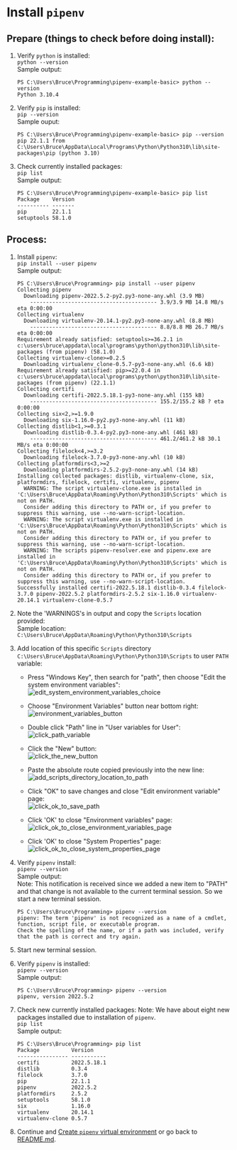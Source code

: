 # Install `pipenv`

## Prepare (things to check before doing install):
1. Verify `python` is installed:  
`python --version`  
Sample output:  
    ```
    PS C:\Users\Bruce\Programming\pipenv-example-basic> python --version
    Python 3.10.4
    ```

1. Verify `pip` is installed:  
`pip --version`  
Sample ouput:  
    ```
    PS C:\Users\Bruce\Programming\pipenv-example-basic> pip --version
    pip 22.1.1 from C:\Users\Bruce\AppData\Local\Programs\Python\Python310\lib\site-packages\pip (python 3.10)
    ```

1. Check currently installed packages:  
`pip list`  
Sample output:  
    ```
    PS C:\Users\Bruce\Programming\pipenv-example-basic> pip list
    Package    Version
    ---------- -------
    pip        22.1.1
    setuptools 58.1.0
    ```

## Process:
1. Install `pipenv`:  
`pip install --user pipenv`  
Sample output:  
    ```
    PS C:\Users\Bruce\Programming> pip install --user pipenv
    Collecting pipenv
      Downloading pipenv-2022.5.2-py2.py3-none-any.whl (3.9 MB)
        ---------------------------------------- 3.9/3.9 MB 14.8 MB/s eta 0:00:00
    Collecting virtualenv
      Downloading virtualenv-20.14.1-py2.py3-none-any.whl (8.8 MB)
        ---------------------------------------- 8.8/8.8 MB 26.7 MB/s eta 0:00:00
    Requirement already satisfied: setuptools>=36.2.1 in c:\users\bruce\appdata\local\programs\python\python310\lib\site-packages (from pipenv) (58.1.0)
    Collecting virtualenv-clone>=0.2.5
      Downloading virtualenv_clone-0.5.7-py3-none-any.whl (6.6 kB)
    Requirement already satisfied: pip>=22.0.4 in c:\users\bruce\appdata\local\programs\python\python310\lib\site-packages (from pipenv) (22.1.1)
    Collecting certifi
      Downloading certifi-2022.5.18.1-py3-none-any.whl (155 kB)
        ---------------------------------------- 155.2/155.2 kB ? eta 0:00:00
    Collecting six<2,>=1.9.0
      Downloading six-1.16.0-py2.py3-none-any.whl (11 kB)
    Collecting distlib<1,>=0.3.1
      Downloading distlib-0.3.4-py2.py3-none-any.whl (461 kB)
        ---------------------------------------- 461.2/461.2 kB 30.1 MB/s eta 0:00:00
    Collecting filelock<4,>=3.2
      Downloading filelock-3.7.0-py3-none-any.whl (10 kB)
    Collecting platformdirs<3,>=2
      Downloading platformdirs-2.5.2-py3-none-any.whl (14 kB)
    Installing collected packages: distlib, virtualenv-clone, six, platformdirs, filelock, certifi, virtualenv, pipenv
      WARNING: The script virtualenv-clone.exe is installed in 'C:\Users\Bruce\AppData\Roaming\Python\Python310\Scripts' which is not on PATH.
      Consider adding this directory to PATH or, if you prefer to suppress this warning, use --no-warn-script-location.
      WARNING: The script virtualenv.exe is installed in 'C:\Users\Bruce\AppData\Roaming\Python\Python310\Scripts' which is not on PATH.
      Consider adding this directory to PATH or, if you prefer to suppress this warning, use --no-warn-script-location.
      WARNING: The scripts pipenv-resolver.exe and pipenv.exe are installed in 'C:\Users\Bruce\AppData\Roaming\Python\Python310\Scripts' which is not on PATH.
      Consider adding this directory to PATH or, if you prefer to suppress this warning, use --no-warn-script-location.
    Successfully installed certifi-2022.5.18.1 distlib-0.3.4 filelock-3.7.0 pipenv-2022.5.2 platformdirs-2.5.2 six-1.16.0 virtualenv-20.14.1 virtualenv-clone-0.5.7
    ```

1. Note the 'WARNINGS's in output and copy the `Scripts` location provided:  
Sample location:  
`C:\Users\Bruce\AppData\Roaming\Python\Python310\Scripts`  

1. Add location of this specific `Scripts` directory `C:\Users\Bruce\AppData\Roaming\Python\Python310\Scripts` to user `PATH` variable:  
    * Press "Windows Key", then search for "path", then choose "Edit the system environment variables":  
        ![edit_system_environment_variables_choice](https://user-images.githubusercontent.com/47562501/171073588-e1dfd184-8042-43ed-9b30-27beafdfb606.png)

    * Choose "Environment Variables" button near bottom right:  
        ![environment_variables_button](https://user-images.githubusercontent.com/47562501/171073881-fb22f821-bd32-405a-8e51-75faa7338257.png)

    * Double click "Path" line in "User variables for User":  
        ![click_path_variable](https://user-images.githubusercontent.com/47562501/171073998-80740273-66c4-4ebc-b895-ae656ff73e03.png)

    * Click the "New" button:  
        ![click_the_new_button](https://user-images.githubusercontent.com/47562501/171074517-7a4e9b5d-06c7-45ee-90f9-aca9c286c3d0.png)

    * Paste the absolute route copied previously into the new line:  
        ![add_scripts_directory_location_to_path](https://user-images.githubusercontent.com/47562501/171074613-4289709a-4a33-445f-bf44-d2280b87ccbe.png)

    * Click "OK" to save changes and close "Edit environment variable" page:  
        ![click_ok_to_save_path](https://user-images.githubusercontent.com/47562501/171074756-ff56234e-676d-4f80-ad7e-54674f2da804.png)

    * Click 'OK' to close "Environment variables" page:  
        ![click_ok_to_close_environment_variables_page](https://user-images.githubusercontent.com/47562501/171074909-f2644c51-66f8-4468-b477-b95d2dcd1bb6.png)

    * Click 'OK' to close "System Properties" page:  
        ![click_ok_to_close_system_properties_page](https://user-images.githubusercontent.com/47562501/171074951-3b232a6c-aca7-449c-aa37-3a0dbdf20a2b.png)

1. Verify `pipenv` install:  
`pipenv --version`  
Sample output:  
    Note: This notification is received since we added a new item to "PATH" and that change is not available to the current terminal session. So we start a new terminal session.
    ```
    PS C:\Users\Bruce\Programming> pipenv --version
    pipenv: The term 'pipenv' is not recognized as a name of a cmdlet, function, script file, or executable program.
    Check the spelling of the name, or if a path was included, verify that the path is correct and try again.
    ```

1. Start new terminal session.

1. Verify `pipenv` is installed:  
`pipenv --version`  
Sample output:  
    ```
    PS C:\Users\Bruce\Programming> pipenv --version
    pipenv, version 2022.5.2
    ```

1. Check new currently installed packages:
  Note: We have about eight new packages installed due to installation of `pipenv`.  
`pip list`  
Sample output:  
    ```
    PS C:\Users\Bruce\Programming> pip list
    Package          Version
    ---------------- -----------
    certifi          2022.5.18.1
    distlib          0.3.4
    filelock         3.7.0
    pip              22.1.1
    pipenv           2022.5.2
    platformdirs     2.5.2
    setuptools       58.1.0
    six              1.16.0
    virtualenv       20.14.1
    virtualenv-clone 0.5.7
    ```

1. Continue and [Create `pipenv` virtual environment](create_pipenv_virtual_environment.md) or go back to [README.md](../README.md).
